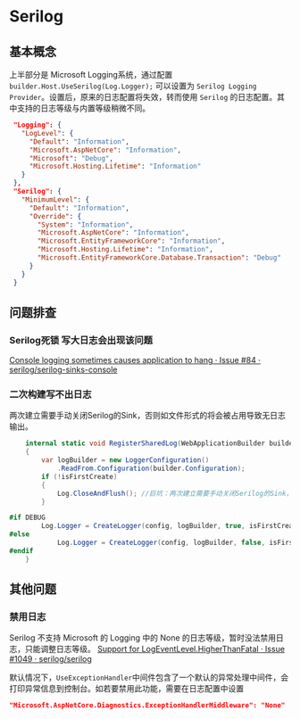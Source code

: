 # Serilog


## 基本概念

上半部分是 Microsoft Logging系统，通过配置 `builder.Host.UseSerilog(Log.Logger);` 可以设置为 `Serilog Logging Provider`。设置后，原来的日志配置将失效，转而使用 `Serilog` 的日志配置。其中支持的日志等级与内置等级稍微不同。
```json
 "Logging": {
   "LogLevel": {
     "Default": "Information",
     "Microsoft.AspNetCore": "Information",
     "Microsoft": "Debug",
     "Microsoft.Hosting.Lifetime": "Information"
   }
 },
 "Serilog": {
   "MinimumLevel": {
     "Default": "Information",
     "Override": {
       "System": "Information",
       "Microsoft.AspNetCore": "Information",
       "Microsoft.EntityFrameworkCore": "Information",
       "Microsoft.Hosting.Lifetime": "Information",
       "Microsoft.EntityFrameworkCore.Database.Transaction": "Debug"
     }
   }
 }

```



## 问题排查

### Serilog死锁 写大日志会出现该问题
[Console logging sometimes causes application to hang · Issue #84 · serilog/serilog-sinks-console](https://github.com/serilog/serilog-sinks-console/issues/84)

### 二次构建写不出日志

两次建立需要手动关闭Serilog的Sink，否则如文件形式的将会被占用导致无日志输出。

```cs
    internal static void RegisterSharedLog(WebApplicationBuilder builder, UnifiedServiceConfig config, bool isFirstCreate = false)
    {
        var logBuilder = new LoggerConfiguration()
            .ReadFrom.Configuration(builder.Configuration);
        if (!isFirstCreate)
        {
            Log.CloseAndFlush(); //巨坑：两次建立需要手动关闭Serilog的Sink，否则如文件形式的将会被占用导致无日志输出。
        }

#if DEBUG
        Log.Logger = CreateLogger(config, logBuilder, true, isFirstCreate);
#else
            Log.Logger = CreateLogger(config, logBuilder, false, isFirstCreate);
#endif
    }
```




## 其他问题

### 禁用日志

Serilog 不支持 Microsoft 的 Logging 中的 None 的日志等级，暂时没法禁用日志，只能调整日志等级。 [Support for LogEventLevel.HigherThanFatal · Issue #1049 · serilog/serilog](https://github.com/serilog/serilog/issues/1049)

默认情况下，`UseExceptionHandler`中间件包含了一个默认的异常处理中间件，会打印异常信息到控制台。如若要禁用此功能，需要在日志配置中设置

```json
"Microsoft.AspNetCore.Diagnostics.ExceptionHandlerMiddleware": "None"
```

